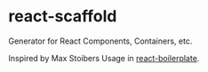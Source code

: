 # react-scaffold
Generator for React Components, Containers, etc.

Inspired by Max Stoibers Usage in [react-boilerplate](https://github.com/mxstbr/react-boilerplate).

